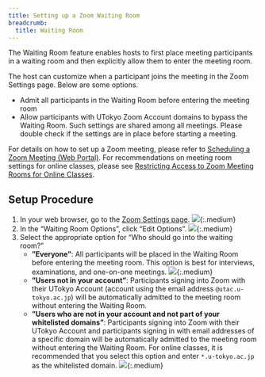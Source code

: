 ```yaml
---
title: Setting up a Zoom Waiting Room
breadcrumb:
  title: Waiting Room
---
```


The Waiting Room feature enables hosts to first place meeting participants in a waiting room and then explicitly allow them to enter the meeting room.

The host can customize when a participant joins the meeting in the Zoom Settings page.
Below are some options.
* Admit all participants in the Waiting Room before entering the meeting room
* Allow participants with UTokyo Zoom Account domains to bypass the Waiting Room. Such settings are shared among all meetings. Please double check if the settings are in place before starting a meeting.

For details on how to set up a Zoom meeting, please refer to [Scheduling a Zoom Meeting (Web Portal)](..).
For recommendations on meeting room settings for online classes, please see [Restricting Access to Zoom Meeting Rooms for Online Classes](/en/faculty_members/zoom_access_control).

## Setup Procedure
1. In your web browser, go to the [Zoom Settings page](https://u-tokyo-ac-jp.zoom.us/profile/setting).
![](../auth/setting_1.png){:.medium}
2. In the “Waiting Room Options”, click “Edit Options”.
![](1.png){:.medium}
3. Select the appropriate option for “Who should go into the waiting room?”
    * **”Everyone”**: All participants will be placed in the Waiting Room before entering the meeting room. This option is best for interviews, examinations, and one-on-one meetings.
    ![](2.png){:.medium}
    * **”Users not in your account”**: Participants signing into Zoom with their UTokyo Account (account using the email address <code>@utac.u-tokyo.ac.jp</code>) will be automatically admitted to the meeting room without entering the Waiting Room.
    * **”Users who are not in your account and not part of your whitelisted domains”**: Participants signing into Zoom with their UTokyo Account and participants signing in with email addresses of a specific domain will be automatically admitted to the meeting room without entering the Waiting Room. For online classes, it is recommended that you select this option and enter <code>*.u-tokyo.ac.jp</code>  as the whitelisted domain.
    ![](3.png){:.medium}
